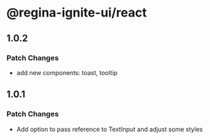# @regina-ignite-ui/react

## 1.0.2

### Patch Changes

- add new components: toast, tooltip

## 1.0.1

### Patch Changes

- Add option to pass reference to TextInput and adjust some styles
